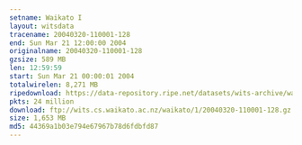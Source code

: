```yaml
---
setname: Waikato I
layout: witsdata
tracename: 20040320-110001-128
end: Sun Mar 21 12:00:00 2004
originalname: 20040320-110001-128
gzsize: 589 MB
len: 12:59:59
start: Sun Mar 21 00:00:01 2004
totalwirelen: 8,271 MB
ripedownload: https://data-repository.ripe.net/datasets/wits-archive/waikato/1/20040320-110001-128.gz
pkts: 24 million
download: ftp://wits.cs.waikato.ac.nz/waikato/1/20040320-110001-128.gz
size: 1,653 MB
md5: 44369a1b03e794e67967b78d6fdbfd87
---
```

